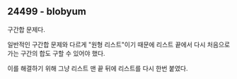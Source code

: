 ## 24499 - blobyum

구간합 문제다.

일반적인 구간합 문제와 다르게 "원형 리스트"이기 때문에 리스트 끝에서 다시 처음으로 가는 구간의 합도 구할 수 있어야 했다.

이를 해결하기 위해 그냥 리스트 맨 끝 뒤에 리스트를 다시 한번 붙였다.